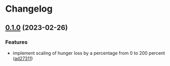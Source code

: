 # Changelog

## [0.1.0](https://github.com/TeamIH/improvedhunger/compare/v0.0.0...v0.1.0) (2023-02-26)


### Features

* implement scaling of hunger loss by a percentage from 0 to 200 percent ([ad27311](https://github.com/TeamIH/improvedhunger/commit/ad27311f86ec386e5adec0c8f9d516e51b081459))
